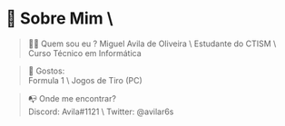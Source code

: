 # 💫 Sobre Mim \

> 🕵🏻️ Quem sou eu \?
Miguel Avila de Oliveira \ Estudante do CTISM \ Curso Técnico em Informática
>

> 👾 Gostos: \
Formula 1 \ Jogos de Tiro (PC)
>

> 📭 Onde me encontrar? \
Discord: Avila#1121 \ Twitter: @avilar6s 
>